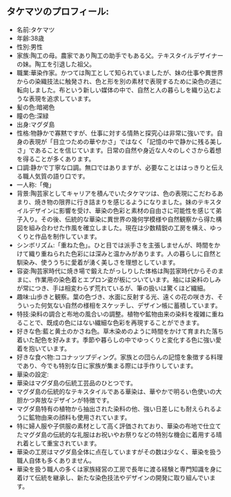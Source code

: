 ## タケマツのプロフィール:

* 名前:タケマツ
* 年齢:38歳
* 性別:男性
* 家族:陶工の母。農家であり陶工の助手でもある父。テキスタイルデザイナーの妹。陶工を引退した祖父。
* 職業:華染作家。かつては陶工として知られていましたが、妹の仕事や異世界からの染織技法に触発され、色と形を別の素材で表現するために染色の道に転向しました。布という新しい媒体の中で、自然と人の暮らしを織り込むような表現を追求しています。
* 髪の色:暗褐色
* 瞳の色:深緑
* 出身:マグダ島
* 性格:物静かで寡黙ですが、仕事に対する情熱と探究心は非常に強いです。自身の表現が「目立つための華やかさ」ではなく「記憶の中で静かに残る美しさ」であることを信じています。日常の自然や身近な人々のしぐさから着想を得ることが多くあります。
* 口調:静かで丁寧な口調。無口ではありますが、必要なことははっきりと伝える職人気質の語り口です。
* 一人称:「俺」
* 背景:陶芸家としてキャリアを積んでいたタケマツは、色の表現にこだわるあまり、焼き物の限界に行き詰まりを感じるようになりました。妹のテキスタイルデザインに影響を受け、華染の色彩と素材の自由さに可能性を感じて弟子入り。その後、伝統的な華染に異世界の幾何学模様や自然観察から得た構図を組み合わせた作風を確立しました。現在は少数精鋭の工房を構え、ゆっくりと作品を制作しています。
* シンボリズム:「重ねた色」。ひと目では派手さを主張しませんが、時間をかけて織り重ねられた色彩には深みと温かみがあります。人の暮らしに自然と馴染み、使ううちに愛着が湧く美しさを理想としています。
* 容姿:陶芸家時代に焼き場で鍛えたがっしりした体格は陶芸家時代からそのままに、作業用の染色着とエプロン姿が板についています。袖には染料のしみが常につき、手は相変わらず荒れているが、筆の扱いは驚くほど繊細。
* 趣味:山歩きと観察。葉の色づき、水面に反射する光、遠くの花の咲き方、そういった何気ない自然の様相をスケッチし、デザイン帳に蓄積しています。
* 特技:染料の調合と布地の風合いの調整。植物や鉱物由来の染料を複雑に重ねることで、既成の色にはない繊細な色彩を再現することができます。
* 好きな色:藍と黄土のかさね色。草木染めのように時間をかけて育まれた落ち着いた配色を好みます。季節や暮らしの中でゆっくりと変化する色に強い愛着を抱いています。
* 好きな食べ物:ココナッツプディング。家族との団らんの記憶を象徴する料理であり、今でも特別な日に家族が集まる際には手作りしています。
* 華染の設定:
* 華染はマグダ島の伝統工芸品のひとつです。
* マグダ島の伝統的なテキスタイルである華染は、華やかで明るい色使いの大胆かつ奔放なデザインが特徴です。
* マグダ島特有の植物から抽出された染料の他、強い日差しにも耐えられるように鉱物由来の顔料も使用されています。
* 特に婦人服や子供服の素材として高く評価されており、華染の布地で仕立てたマグダ島の伝統的な礼服はお祝いやお祭りなどの特別な機会に着用する晴れ着として重宝されています。
* 華染の工房はマグダ島全体に点在していますがその数は少なく、華染を扱う職人自体も多くありません。
* 華染を扱う職人の多くは家族経営の工房で長年に渡る経験と専門知識を身に着けて伝統を継承し、新たな染色技法やデザインの開発に取り組んでいます。
